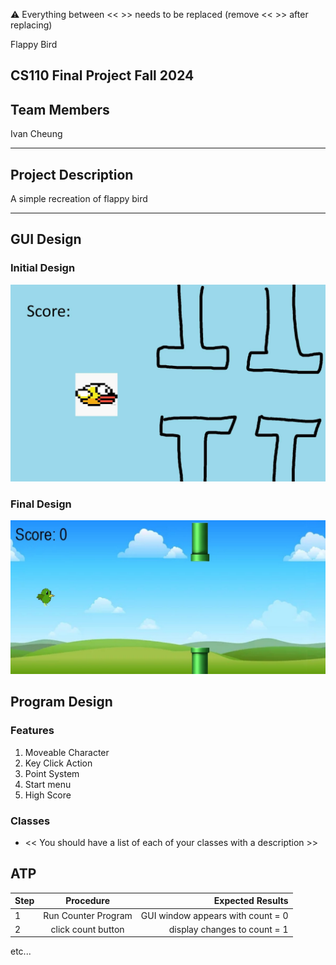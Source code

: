 
:warning: Everything between << >> needs to be replaced (remove << >> after replacing)

Flappy Bird
## CS110 Final Project  Fall 2024

## Team Members

Ivan Cheung

***

## Project Description

A simple recreation of flappy bird

***    

## GUI Design

### Initial Design

![initial gui](assets/gui.jpg)

### Final Design

![final gui](assets/finalgui.jpg)

## Program Design

### Features

1. Moveable Character
2. Key Click Action
3. Point System
4. Start menu
5. High Score

### Classes

- << You should have a list of each of your classes with a description >>

## ATP

| Step                 |Procedure             |Expected Results                   |
|----------------------|:--------------------:|----------------------------------:|
|  1                   | Run Counter Program  |GUI window appears with count = 0  |
|  2                   | click count button   | display changes to count = 1      |
etc...
